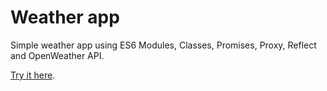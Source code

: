# Weather app

Simple weather app using ES6 Modules, Classes, Promises, Proxy, Reflect and OpenWeather API.

[Try it here](https://webista.github.io/weather_app).
